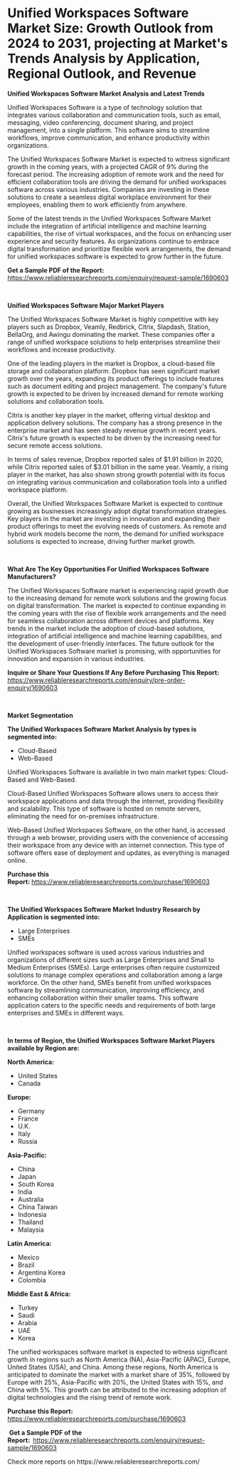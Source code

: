 <p><h1>Unified Workspaces Software Market Size: Growth Outlook from 2024 to 2031, projecting at Market's Trends Analysis by Application, Regional Outlook, and Revenue</h1></p><p><strong>Unified Workspaces Software Market Analysis and Latest Trends</strong></p>
<p><p>Unified Workspaces Software is a type of technology solution that integrates various collaboration and communication tools, such as email, messaging, video conferencing, document sharing, and project management, into a single platform. This software aims to streamline workflows, improve communication, and enhance productivity within organizations.</p><p>The Unified Workspaces Software Market is expected to witness significant growth in the coming years, with a projected CAGR of 9% during the forecast period. The increasing adoption of remote work and the need for efficient collaboration tools are driving the demand for unified workspaces software across various industries. Companies are investing in these solutions to create a seamless digital workplace environment for their employees, enabling them to work efficiently from anywhere.</p><p>Some of the latest trends in the Unified Workspaces Software Market include the integration of artificial intelligence and machine learning capabilities, the rise of virtual workspaces, and the focus on enhancing user experience and security features. As organizations continue to embrace digital transformation and prioritize flexible work arrangements, the demand for unified workspaces software is expected to grow further in the future.</p></p>
<p><strong>Get a Sample PDF of the Report:&nbsp;</strong> <a href="https://www.reliableresearchreports.com/enquiry/request-sample/1690603">https://www.reliableresearchreports.com/enquiry/request-sample/1690603</a></p>
<p>&nbsp;</p>
<p><strong>Unified Workspaces Software Major Market Players</strong></p>
<p><p>The Unified Workspaces Software Market is highly competitive with key players such as Dropbox, Veamly, Redbrick, Citrix, Slapdash, Station, BellaOrg, and Awingu dominating the market. These companies offer a range of unified workspace solutions to help enterprises streamline their workflows and increase productivity.</p><p>One of the leading players in the market is Dropbox, a cloud-based file storage and collaboration platform. Dropbox has seen significant market growth over the years, expanding its product offerings to include features such as document editing and project management. The company's future growth is expected to be driven by increased demand for remote working solutions and collaboration tools.</p><p>Citrix is another key player in the market, offering virtual desktop and application delivery solutions. The company has a strong presence in the enterprise market and has seen steady revenue growth in recent years. Citrix's future growth is expected to be driven by the increasing need for secure remote access solutions.</p><p>In terms of sales revenue, Dropbox reported sales of $1.91 billion in 2020, while Citrix reported sales of $3.01 billion in the same year. Veamly, a rising player in the market, has also shown strong growth potential with its focus on integrating various communication and collaboration tools into a unified workspace platform.</p><p>Overall, the Unified Workspaces Software Market is expected to continue growing as businesses increasingly adopt digital transformation strategies. Key players in the market are investing in innovation and expanding their product offerings to meet the evolving needs of customers. As remote and hybrid work models become the norm, the demand for unified workspace solutions is expected to increase, driving further market growth.</p></p>
<p>&nbsp;</p>
<p><strong>What Are The Key Opportunities For Unified Workspaces Software Manufacturers?</strong></p>
<p><p>The Unified Workspaces Software market is experiencing rapid growth due to the increasing demand for remote work solutions and the growing focus on digital transformation. The market is expected to continue expanding in the coming years with the rise of flexible work arrangements and the need for seamless collaboration across different devices and platforms. Key trends in the market include the adoption of cloud-based solutions, integration of artificial intelligence and machine learning capabilities, and the development of user-friendly interfaces. The future outlook for the Unified Workspaces Software market is promising, with opportunities for innovation and expansion in various industries.</p></p>
<p><strong>Inquire or Share Your Questions If Any Before Purchasing This Report:</strong> <a href="https://www.reliableresearchreports.com/enquiry/pre-order-enquiry/1690603">https://www.reliableresearchreports.com/enquiry/pre-order-enquiry/1690603</a></p>
<p>&nbsp;</p>
<p><strong>Market Segmentation</strong></p>
<p><strong>The Unified Workspaces Software Market Analysis by types is segmented into:</strong></p>
<p><ul><li>Cloud-Based</li><li>Web-Based</li></ul></p>
<p><p>Unified Workspaces Software is available in two main market types: Cloud-Based and Web-Based. </p><p>Cloud-Based Unified Workspaces Software allows users to access their workspace applications and data through the internet, providing flexibility and scalability. This type of software is hosted on remote servers, eliminating the need for on-premises infrastructure.</p><p>Web-Based Unified Workspaces Software, on the other hand, is accessed through a web browser, providing users with the convenience of accessing their workspace from any device with an internet connection. This type of software offers ease of deployment and updates, as everything is managed online.</p></p>
<p><strong>Purchase this Report:&nbsp;</strong><a href="https://www.reliableresearchreports.com/purchase/1690603">https://www.reliableresearchreports.com/purchase/1690603</a></p>
<p>&nbsp;</p>
<p><strong>The Unified Workspaces Software Market Industry Research by Application is segmented into:</strong></p>
<p><ul><li>Large Enterprises</li><li>SMEs</li></ul></p>
<p><p>Unified workspaces software is used across various industries and organizations of different sizes such as Large Enterprises and Small to Medium Enterprises (SMEs). Large enterprises often require customized solutions to manage complex operations and collaboration among a large workforce. On the other hand, SMEs benefit from unified workspaces software by streamlining communication, improving efficiency, and enhancing collaboration within their smaller teams. This software application caters to the specific needs and requirements of both large enterprises and SMEs in different ways.</p></p>
<p>&nbsp;</p>
<p><strong>In terms of Region, the Unified Workspaces Software Market Players available by Region are:</strong></p>
<p>
    <p> <strong> North America: </strong>
        <ul>
            <li>United States</li>
            <li>Canada</li>
        </ul>
        </p> 
    <p> <strong> Europe: </strong>
        <ul>
            <li>Germany</li>
            <li>France</li>
            <li>U.K.</li>
            <li>Italy</li>
            <li>Russia</li>
        </ul>
        </p> 
    <p> <strong> Asia-Pacific: </strong>
        <ul>
            <li>China</li>
            <li>Japan</li>
            <li>South Korea</li>
            <li>India</li>
            <li>Australia</li>
            <li>China Taiwan</li>
            <li>Indonesia</li>
            <li>Thailand</li>
            <li>Malaysia</li>
        </ul>
        </p> 
    <p> <strong> Latin America: </strong>
        <ul>
            <li>Mexico</li>
            <li>Brazil</li>
            <li>Argentina Korea</li>
            <li>Colombia</li>
        </ul>
        </p> 
    <p> <strong> Middle East & Africa: </strong>
        <ul>
            <li>Turkey</li>
            <li>Saudi</li>
            <li>Arabia</li>
            <li>UAE</li>
            <li>Korea</li>
        </ul>
    </p>
    </p>
<p><p>The unified workspaces software market is expected to witness significant growth in regions such as North America (NA), Asia-Pacific (APAC), Europe, United States (USA), and China. Among these regions, North America is anticipated to dominate the market with a market share of 35%, followed by Europe with 25%, Asia-Pacific with 20%, the United States with 15%, and China with 5%. This growth can be attributed to the increasing adoption of digital technologies and the rising trend of remote work.</p></p>
<p><strong>Purchase this Report: </strong><a href="https://www.reliableresearchreports.com/purchase/1690603">https://www.reliableresearchreports.com/purchase/1690603</a></p>
<p>&nbsp;<strong>Get a Sample PDF of the Report:&nbsp;&nbsp;</strong><a href="https://www.reliableresearchreports.com/enquiry/request-sample/1690603">https://www.reliableresearchreports.com/enquiry/request-sample/1690603</a></p>
<p><strong></strong></p>
<p>Check more reports on https://www.reliableresearchreports.com/</p>